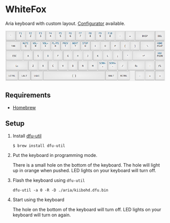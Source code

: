 # WhiteFox

Aria keyboard with custom layout. [Configurator](https://input.club/configurator-whitefox/) available.

![Whitefox Aria](https://github.com/dfreerksen/whitefox/raw/master/img/aria.png "Whitefox Aria")

## Requirements

- [Homebrew](http://brew.sh/)

## Setup

1. Install [dfu-util](http://dfu-util.sourceforge.net/)

    ```
    $ brew install dfu-util
    ```

2. Put the keyboard in programming mode.

    There is a small hole on the bottom of the keyboard. The hole will light up in orange when pushed. LED lights on your keyboard will turn off.

3. Flash the keyboard using `dfu-util`

    ```
    dfu-util -a 0 -R -D ./aria/kiibohd.dfu.bin
    ```

4. Start using the keyboard

    The hole on the bottom of the keyboard will turn off. LED lights on your keyboard will turn on again.
